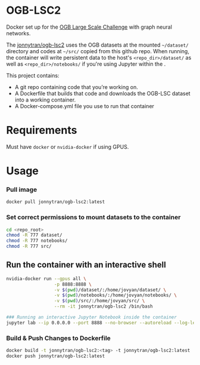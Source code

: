 # OGB-LSC2
Docker set up for the [OGB Large Scale Challenge](https://ogb.stanford.edu/neurips2022/) with graph neural networks.

The [jonnytran/ogb-lsc2](https://hub.docker.com/r/jonnytran/ogb-lsc2) uses the OGB datasets at the mounted `~/dataset/` directory and codes at `~/src/` copied from this github repo. When running, the container will write persistent data to the host's `<repo_dir>/dataset/` as well as `<repo_dir>/notebooks/` if you're using Jupyter within the .

This project contains:

- A git repo containing code that you’re working on.
- A Dockerfile that builds that code and downloads the OGB-LSC dataset into a working container.
- A Docker-compose.yml file you use to run that container

# Requirements
Must have `docker` or `nvidia-docker` if using GPUS.

# Usage
### Pull image
```sh
docker pull jonnytran/ogb-lsc2:latest
```

### Set correct permissions to mount datasets to the container
```sh
cd <repo_root>
chmod -R 777 dataset/
chmod -R 777 notebooks/
chmod -R 777 src/
```

## Run the container with an interactive shell
```sh
nvidia-docker run --gpus all \
                  -p 8888:8888 \
                  -v $(pwd)/dataset/:/home/jovyan/dataset/ \
                  -v $(pwd)/notebooks/:/home/jovyan/notebooks/ \
                  -v $(pwd)/src/:/home/jovyan/src/ \
                  --rm -it jonnytran/ogb-lsc2 /bin/bash

### Running an interactive Jupyter Notebook inside the container
jupyter lab --ip 0.0.0.0 --port 8888 --no-browser --autoreload --log-level='ERROR' --allow-root
```

### Build & Push Changes to Dockerfile
```sh
docker build -t jonnytran/ogb-lsc2:<tag> -t jonnytran/ogb-lsc2:latest .
docker push jonnytran/ogb-lsc2:latest
```
